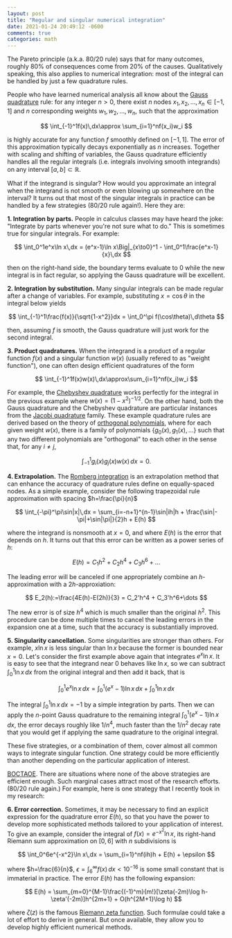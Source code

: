 ```yaml
---
layout: post
title: "Regular and singular numerical integration"
date: 2021-01-24 20:49:12 -0600
comments: true
categories: math
---
```



The Pareto principle (a.k.a. 80/20 rule) says that for many outcomes, roughly 80% of consequences come from 20% of the causes. Qualitatively speaking, this also applies to numerical integration: most of the integral can be handled by just a few quadrature rules.

People who have learned numerical analysis all know about the [Gauss quadrature](https://en.wikipedia.org/wiki/Gauss%E2%80%93Legendre_quadrature) rule: for any integer $n>0$, there exist $n$ nodes $x_1,x_2,\dots,x_n\in[-1,1]$ and $n$ corresponding weights $w_1,w_2,\dots,w_n$, such that the approximation

$$
\int_{-1}^1f(x)\,dx\approx \sum_{i=1}^nf(x_i)w_i
$$

is highly accurate for any function $f$ smoothly defined on $[-1,1]$. The error of this approximation typically decays exponentially as $n$ increases. Together with scaling and shifting of variables, the Gauss quadrature efficiently handles all the regular integrals (i.e. integrals involving smooth integrands) on any interval $[a,b]\subset\mathbb{R}$.

What if the integrand is singular? How would you approximate an integral when the integrand is not smooth or even blowing up somewhere on the interval? It turns out that most of the singular integrals in practice can be handled by a few strategies (80/20 rule again!). Here they are:

<!--more-->

**1. Integration by parts.** People in calculus classes may have heard the joke: "Integrate by parts whenever you're not sure what to do." This is sometimes true for singular integrals. For example:

$$
\int_0^1e^x\ln x\,dx = (e^x-1)\ln x\Big|_{x\to0}^1 - \int_0^1\frac{e^x-1}{x}\,dx
$$

then on the right-hand side, the boundary terms evaluate to $0$ while the new integral is in fact regular, so applying the Gauss quadrature will be excellent.

**2. Integration by substitution.** Many singular integrals can be made regular after a change of variables. For example, substituting $x=\cos\theta$ in the integral below yields

$$
\int_{-1}^1\frac{f(x)}{\sqrt{1-x^2}}dx = \int_0^\pi f(\cos\theta)\,d\theta
$$

then, assuming $f$ is smooth, the Gauss quadrature will just work for the second integral.

**3. Product quadratures.** When the integrand is a product of a regular function $f(x)$ and a singular function $w(x)$ (usually refered to as "weight function"), one can often design efficient quadratures of the form

$$
\int_{-1}^1f(x)w(x)\,dx\approx\sum_{i=1}^nf(x_i)w_i
$$

For example, the [Chebyshev quadrature](https://en.wikipedia.org/wiki/Chebyshev%E2%80%93Gauss_quadrature) works perfectly for the integral in the previous example where $w(x)=(1-x^2)^{-1/2}$. On the other hand, both the Gauss quadrature and the Chebyshev quadrature are particular instances from the [Jacobi quadrature](https://en.wikipedia.org/wiki/Gauss%E2%80%93Jacobi_quadrature) family. These example quadrature rules are derived based on the theory of [orthogonal polynomials](https://en.wikipedia.org/wiki/Orthogonal_polynomials), where for each given weight $w(x)$, there is a family of polynomials $\{g_0(x),g_1(x),\dots\}$ such that any two different polynomials are "orthogonal" to each other in the sense that, for any $i\neq j$,

$$
\int_{-1}^1g_i(x)g_j(x)w(x)\,dx=0.
$$

**4. Extrapolation.** The [Romberg integration](https://en.wikipedia.org/wiki/Romberg%27s_method) is an extrapolation method that can enhance the accuracy of quadrature rules define on equally-spaced nodes. As a simple example, consider the following trapezoidal rule approximation with spacing $h=\frac{\pi}{n}$

$$
\int_{-\pi}^\pi\sin|x|\,dx = \sum_{i=-n+1}^{n-1}\sin|ih|h + \frac{\sin|-\pi|+\sin|\pi|}{2}h + E(h)
$$

where the integrand is nonsmooth at $x=0$, and where $E(h)$ is the error that depends on $h$. It turns out that this error can be written as a power series of $h$:

$$
E(h) = C_1h^2+C_2h^4+C_3h^6+\dots
$$

The leading error will be canceled if one appropriately combine an $h$-approximation with a $2h$-approxiation:

$$
E_2(h):=\frac{4E(h)-E(2h)}{3} = C_2'h^4 + C_3'h^6+\dots
$$

The new error is of size $h^4$ which is much smaller than the original $h^2$. This procedure can be done multiple times to cancel the leading errors in the expansion one at a time, such that the accuracy is substantially improved.

**5. Singularity cancellation.** Some singularities are stronger than others. For example, $x\ln x$ is less singular than $\ln x$ because the former is bounded near $x=0$. Let's consider the first example above again that integrates $e^x\ln x$. It is easy to see that the integrand near $0$ behaves like $\ln x$, so we can subtract $\int_0^1\ln x\,dx$ from the original integral and then add it back, that is

$$
\int_0^1e^x\ln x\,dx = \int_0^1(e^x-1)\ln x\,dx+\int_0^1\ln x\,dx
$$

The integral  $\int_0^1\ln x\,dx=-1$ by a simple integration by parts. Then we can apply the $n$-point Gauss quadrature to the remaining integral $\int_0^1(e^x-1)\ln x\,dx$, the error decays roughly like $1/n^4$, much faster than the $1/n^2$ decay rate that you would get if applying the same quadrature to the original integral.

These five strategies, or a combination of them, cover almost all common ways to integrate singular function. One strategy could be more efficiently than another depending on the particular application of interest.

[BOCTAOE](https://www.urbandictionary.com/define.php?term=BOCTAOE). There are situations where none of the above strategies are efficient enough. Such marginal cases attract most of the research efforts. (80/20 rule again.) For example, here is one strategy that I recently took in my research:

**6. Error correction.** Sometimes, it may be necessary to find an explicit expression for the quadrature error $E(h)$, so that you have the power to develop more sophisticated methods tailored to your application of interest. To give an example, consider the integral of $f(x)=e^{-x^2}\ln x$, its right-hand Riemann sum approximation on $[0,6]$ with $n$ subdivisions is

$$
\int_0^6e^{-x^2}\ln x\,dx = \sum_{i=1}^nf(ih)h + E(h) + \epsilon
$$

where $h=\frac{6}{n}$, $\epsilon=\int_6^\infty f(x)\,dx<10^{-16}$ is some small constant that is immaterial in practice. The error $E(h)$ has the following expansion:

$$
E(h) = \sum_{m=0}^{M-1}\frac{(-1)^m}{m!}[\zeta(-2m)\log h-\zeta'(-2m)]h^{2m+1} + O(h^{2M+1}\log h)
$$

where $\zeta(z)$ is the famous [Riemann zeta function](https://en.wikipedia.org/wiki/Riemann_zeta_function).  Such formulae could take a lot of effort to derive in general. But once available, they allow you to develop highly efficient numerical methods.